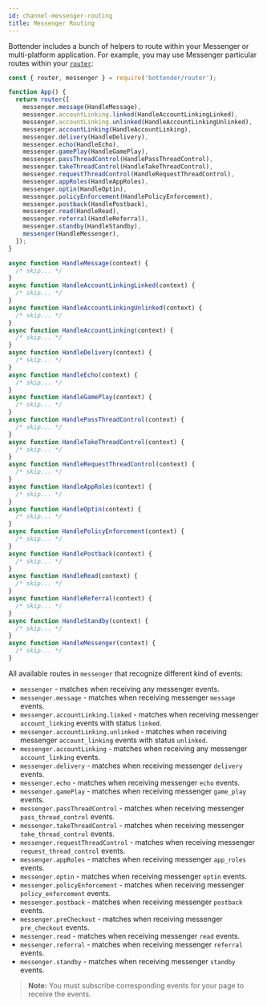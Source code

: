 ```yaml
---
id: channel-messenger-routing
title: Messenger Routing
---
```


Bottender includes a bunch of helpers to route within your Messenger or multi-platform application. For example, you may use Messenger particular routes within your [`router`](the-basics-routing.md):

```js
const { router, messenger } = require('bottender/router');

function App() {
  return router([
    messenger.message(HandleMessage),
    messenger.accountLinking.linked(HandleAccountLinkingLinked),
    messenger.accountLinking.unlinked(HandleAccountLinkingUnlinked),
    messenger.accountLinking(HandleAccountLinking),
    messenger.delivery(HandleDelivery),
    messenger.echo(HandleEcho),
    messenger.gamePlay(HandleGamePlay),
    messenger.passThreadControl(HandlePassThreadControl),
    messenger.takeThreadControl(HandleTakeThreadControl),
    messenger.requestThreadControl(HandleRequestThreadControl),
    messenger.appRoles(HandleAppRoles),
    messenger.optin(HandleOptin),
    messenger.policyEnforcement(HandlePolicyEnforcement),
    messenger.postback(HandlePostback),
    messenger.read(HandleRead),
    messenger.referral(HandleReferral),
    messenger.standby(HandleStandby),
    messenger(HandleMessenger),
  ]);
}

async function HandleMessage(context) {
  /* skip... */
}
async function HandleAccountLinkingLinked(context) {
  /* skip... */
}
async function HandleAccountLinkingUnlinked(context) {
  /* skip... */
}
async function HandleAccountLinking(context) {
  /* skip... */
}
async function HandleDelivery(context) {
  /* skip... */
}
async function HandleEcho(context) {
  /* skip... */
}
async function HandleGamePlay(context) {
  /* skip... */
}
async function HandlePassThreadControl(context) {
  /* skip... */
}
async function HandleTakeThreadControl(context) {
  /* skip... */
}
async function HandleRequestThreadControl(context) {
  /* skip... */
}
async function HandleAppRoles(context) {
  /* skip... */
}
async function HandleOptin(context) {
  /* skip... */
}
async function HandlePolicyEnforcement(context) {
  /* skip... */
}
async function HandlePostback(context) {
  /* skip... */
}
async function HandleRead(context) {
  /* skip... */
}
async function HandleReferral(context) {
  /* skip... */
}
async function HandleStandby(context) {
  /* skip... */
}
async function HandleMessenger(context) {
  /* skip... */
}
```

All available routes in `messenger` that recognize different kind of events:

- `messenger` - matches when receiving any messenger events.
- `messenger.message` - matches when receiving messenger `message` events.
- `messenger.accountLinking.linked` - matches when receiving messenger `account_linking` events with status `linked`.
- `messenger.accountLinking.unlinked` - matches when receiving messenger `account_linking` events with status `unlinked`.
- `messenger.accountLinking` - matches when receiving any messenger `account_linking` events.
- `messenger.delivery` - matches when receiving messenger `delivery` events.
- `messenger.echo` - matches when receiving messenger `echo` events.
- `messenger.gamePlay` - matches when receiving messenger `game_play` events.
- `messenger.passThreadControl` - matches when receiving messenger `pass_thread_control` events.
- `messenger.takeThreadControl` - matches when receiving messenger `take_thread_control` events.
- `messenger.requestThreadControl` - matches when receiving messenger `request_thread_control` events.
- `messenger.appRoles` - matches when receiving messenger `app_roles` events.
- `messenger.optin` - matches when receiving messenger `optin` events.
- `messenger.policyEnforcement` - matches when receiving messenger `policy_enforcement` events.
- `messenger.postback` - matches when receiving messenger `postback` events.
- `messenger.preCheckout` - matches when receiving messenger `pre_checkout` events.
- `messenger.read` - matches when receiving messenger `read` events.
- `messenger.referral` - matches when receiving messenger `referral` events.
- `messenger.standby` - matches when receiving messenger `standby` events.

> **Note:** You must subscribe corresponding events for your page to receive the events.
